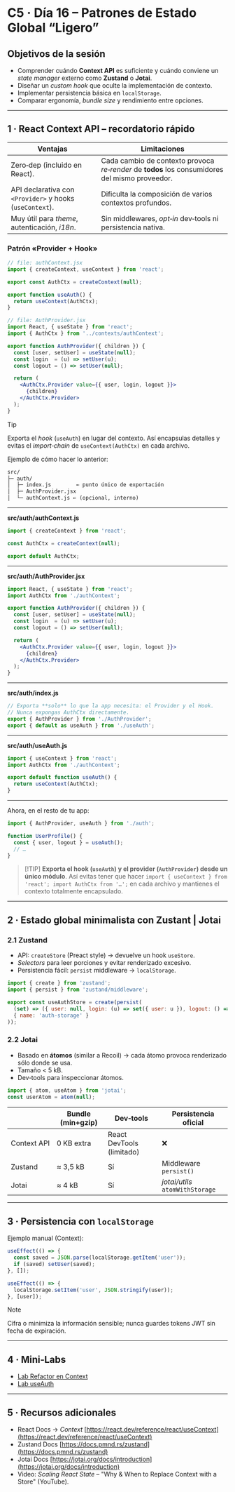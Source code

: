 # C5 · Día 16 – Patrones de Estado Global “Ligero”

## Objetivos de la sesión

* Comprender cuándo **Context API** es suficiente y cuándo conviene un *state manager* externo como **Zustand** o **Jotai**.
* Diseñar un *custom hook* que oculte la implementación de contexto.
* Implementar persistencia básica en `localStorage`.
* Comparar ergonomía, *bundle size* y rendimiento entre opciones.

---

## 1 · React Context API – recordatorio rápido

| Ventajas                                                 | Limitaciones                                                                                   |
| -------------------------------------------------------- | ---------------------------------------------------------------------------------------------- |
| Zero‑dep (incluido en React).                            | Cada cambio de contexto provoca *re‑render* de **todos** los consumidores del mismo proveedor. |
| API declarativa con `<Provider>` y hooks (`useContext`). | Dificulta la composición de varios contextos profundos.                                        |
| Muy útil para *theme*, autenticación, *i18n*.            | Sin middlewares, *opt‑in* dev‑tools ni persistencia nativa.                                    |

### Patrón «Provider + Hook»

```jsx
// file: authContext.jsx
import { createContext, useContext } from 'react';

export const AuthCtx = createContext(null);

export function useAuth() {
  return useContext(AuthCtx);
}
```

```jsx
// file: AuthProvider.jsx
import React, { useState } from 'react';
import { AuthCtx } from '../contexts/authContext';

export function AuthProvider({ children }) {
  const [user, setUser] = useState(null);
  const login  = (u) => setUser(u);
  const logout = () => setUser(null);

  return (
    <AuthCtx.Provider value={{ user, login, logout }}>
      {children}
    </AuthCtx.Provider>
  );
}
```

> [!TIP]
> Exporta el *hook* (`useAuth`) en lugar del contexto. Así encapsulas detalles y evitas el *import‑chain* de `useContext(AuthCtx)` en cada archivo.

Ejemplo de cómo hacer lo anterior:

```txt
src/
├─ auth/
│  ├─ index.js        ← punto único de exportación
│  ├─ AuthProvider.jsx
│  └─ authContext.js ← (opcional, interno)
```

---

**src/auth/authContext.js**

```js
import { createContext } from 'react';

const AuthCtx = createContext(null);

export default AuthCtx;
```

---

**src/auth/AuthProvider.jsx**

```jsx
import React, { useState } from 'react';
import AuthCtx from './authContext';

export function AuthProvider({ children }) {
  const [user, setUser] = useState(null);
  const login  = (u) => setUser(u);
  const logout = () => setUser(null);

  return (
    <AuthCtx.Provider value={{ user, login, logout }}>
      {children}
    </AuthCtx.Provider>
  );
}
```

---

**src/auth/index.js**

```js
// Exporta **solo** lo que la app necesita: el Provider y el Hook.
// Nunca expongas AuthCtx directamente.
export { AuthProvider } from './AuthProvider';
export { default as useAuth } from './useAuth';
```

---

**src/auth/useAuth.js**

```js
import { useContext } from 'react';
import AuthCtx from './authContext';

export default function useAuth() {
  return useContext(AuthCtx);
}
```

---

Ahora, en el resto de tu app:

```js
import { AuthProvider, useAuth } from './auth';

function UserProfile() {
  const { user, logout } = useAuth();
  // …
}
```

> \[!TIP]
> **Exporta el hook (`useAuth`) y el provider (`AuthProvider`) desde un único módulo**. Así evitas tener que hacer `import { useContext } from 'react'; import AuthCtx from '…';` en cada archivo y mantienes el contexto totalmente encapsulado.


---

## 2 · Estado global minimalista con Zustant | Jotai

### 2.1 Zustand

* API: `createStore` (Preact style) → devuelve un hook `useStore`.
* *Selectors* para leer porciones y evitar renderizado excesivo.
* Persistencia fácil: `persist` middleware → `localStorage`.

```jsx
import { create } from 'zustand';
import { persist } from 'zustand/middleware';

export const useAuthStore = create(persist(
  (set) => ({ user: null, login: (u) => set({ user: u }), logout: () => set({ user: null }) }),
  { name: 'auth-storage' }
));
```

### 2.2 Jotai

* Basado en **átomos** (similar a Recoil) → cada átomo provoca renderizado sólo donde se usa.
* Tamaño < 5 kB.
* Dev‑tools para inspeccionar átomos.

```jsx
import { atom, useAtom } from 'jotai';
const userAtom = atom(null);
```

|             | Bundle (min+gzip) | Dev‑tools                 | Persistencia oficial            |
| ----------- | ----------------- | ------------------------- | ------------------------------- |
| Context API | 0 KB extra        | React DevTools (limitado) | ❌                               |
| Zustand     | ≈ 3,5 kB          | Sí                        | Middleware `persist()`          |
| Jotai       | ≈ 4 kB            | Sí                        | *jotai/utils* `atomWithStorage` |

---

## 3 · Persistencia con `localStorage`

Ejemplo manual (Context):

```jsx
useEffect(() => {
  const saved = JSON.parse(localStorage.getItem('user'));
  if (saved) setUser(saved);
}, []);

useEffect(() => {
  localStorage.setItem('user', JSON.stringify(user));
}, [user]);
```

> [!NOTE]
> Cifra o minimiza la información sensible; nunca guardes tokens JWT sin fecha de expiración.

---

## 4 · Mini‑Labs

- [Lab Refactor en Context](../labs/3.refactor-context.md)
- [Lab useAuth](../labs/4.useAuth.md)

---

## 5 · Recursos adicionales

* React Docs → *Context* [https://react.dev/reference/react/useContext](https://react.dev/reference/react/useContext)
* Zustand Docs [https://docs.pmnd.rs/zustand](https://docs.pmnd.rs/zustand)
* Jotai Docs [https://jotai.org/docs/introduction](https://jotai.org/docs/introduction)
* Video: *Scaling React State* – "Why & When to Replace Context with a Store" (YouTube).
